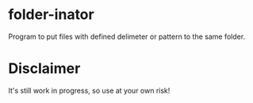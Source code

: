 # folder-inator
Program to put files with defined delimeter or pattern to the same folder.

# Disclaimer
It's still work in progress, so use at your own risk!
